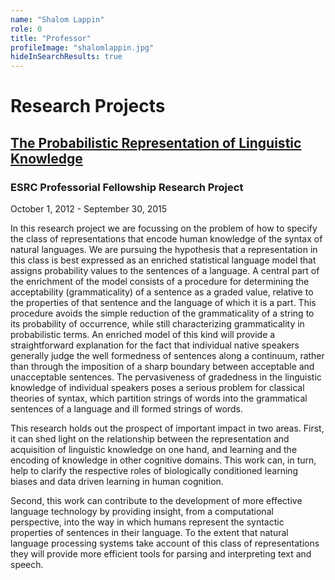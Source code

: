 ```yaml
---
name: "Shalom Lappin"
role: 0 
title: "Professor"
profileImage: "shalomlappin.jpg"
hideInSearchResults: true
---
```

# Research Projects

## [The Probabilistic Representation of Linguistic Knowledge](/projects/smog)

### ESRC Professorial Fellowship Research Project

October 1, 2012 - September 30, 2015

In this research project we are focussing on the problem of how to
specify the class of representations that encode human knowledge of the
syntax of natural languages. We are pursuing the hypothesis that a
representation in this class is best expressed as an enriched
statistical language model that assigns probability values to the
sentences of a language. A central part of the enrichment of the model
consists of a procedure for determining the acceptability
(grammaticality) of a sentence as a graded value, relative to the
properties of that sentence and the language of which it is a part. This
procedure avoids the simple reduction of the grammaticality of a string
to its probability of occurrence, while still characterizing
grammaticality in probabilistic terms. An enriched model of this kind
will provide a straightforward explanation for the fact that individual
native speakers generally judge the well formedness of sentences along a
continuum, rather than through the imposition of a sharp boundary
between acceptable and unacceptable sentences. The pervasiveness of
gradedness in the linguistic knowledge of individual speakers poses a
serious problem for classical theories of syntax, which partition
strings of words into the grammatical sentences of a language and ill
formed strings of words.

This research holds out the prospect of important impact in two areas.
First, it can shed light on the relationship between the representation
and acquisition of linguistic knowledge on one hand, and learning and
the encoding of knowledge in other cognitive domains. This work can, in
turn, help to clarify the respective roles of biologically conditioned
learning biases and data driven learning in human cognition.

Second, this work can contribute to the development of more effective
language technology by providing insight, from a computational
perspective, into the way in which humans represent the syntactic
properties of sentences in their language. To the extent that natural
language processing systems take account of this class of
representations they will provide more efficient tools for parsing and
interpreting text and speech.
